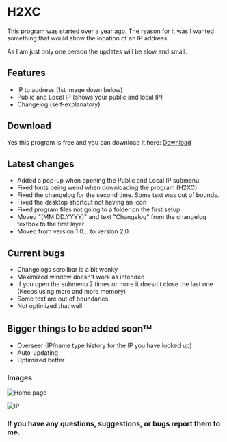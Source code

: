 # H2XC
This program was started over a year ago. The reason for it was I wanted something that would show the location of an IP address.

As I am just only one person the updates will be slow and small.

## Features
- IP to address (1st image down below)
- Public and Local IP (shows your public and local IP)
- Changelog (self-explanatory)

## Download
Yes this program is free and you can download it here: [Download](https://mega.nz/folder/GYARwIZB#1UJX0-b99qlgwloDMASQSA)

## Latest changes
 - Added a pop-up when opening the Public and Local IP submenu
 - Fixed fonts being weird when downloading the program (H2XC)
 - Fixed the changelog for the second time. Some text was out of bounds.
 - Fixed the desktop shortcut not having an icon
 - Fixed program files not going to a folder on the first setup
 - Moved "(MM.DD.YYYY)" and text "Changelog" from the changelog textbox to the first layer
 - Moved from version 1.0... to version 2.0

## Current bugs
- Changelogs scrollbar is a bit wonky
- Maximized window doesn't work as intended
- If you open the submenu 2 times or more it doesn't close the last one (Keeps using more and more memory)
- Some text are out of boundaries
- Not optimized that well

## Bigger things to be added soonᵀᴹ
- Overseer (IP/name type history for the IP you have looked up)
- Auto-updating
- Optimized better

### Images

![Home page](https://cdn.discordapp.com/attachments/595392516195483720/900748613376966706/Home.png)

![IP](https://cdn.discordapp.com/attachments/595392516195483720/900748625590751272/IP-address.png)

### If you have any questions, suggestions, or bugs report them to me.
